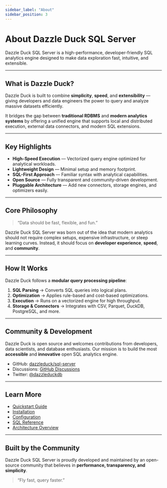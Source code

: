 ```yaml
---
sidebar_label: "About"
sidebar_position: 3
---
```


# About Dazzle Duck SQL Server

Dazzle Duck SQL Server is a high-performance, developer-friendly SQL analytics engine designed to make data exploration fast, intuitive, and extensible.

---

## What is Dazzle Duck?

Dazzle Duck is built to combine **simplicity**, **speed**, and **extensibility** — giving developers and data engineers the power to query and analyze massive datasets efficiently.

It bridges the gap between **traditional RDBMS** and **modern analytics systems** by offering a unified engine that supports local and distributed execution, external data connectors, and modern SQL extensions.

---

## Key Highlights

- **High-Speed Execution** — Vectorized query engine optimized for analytical workloads.
- **Lightweight Design** — Minimal setup and memory footprint.
- **SQL-First Approach** — Familiar syntax with analytical capabilities.
- **Open Source** — Fully transparent and community-driven development.
- **Pluggable Architecture** — Add new connectors, storage engines, and optimizers easily.

---

## Core Philosophy

> “Data should be fast, flexible, and fun.”

Dazzle Duck SQL Server was born out of the idea that modern analytics should not require complex setups, expensive infrastructure, or steep learning curves. Instead, it should focus on **developer experience**, **speed**, and **community**.

---

## How It Works

Dazzle Duck follows a **modular query processing pipeline**:

1. **SQL Parsing** → Converts SQL queries into logical plans.  
2. **Optimization** → Applies rule-based and cost-based optimizations.  
3. **Execution** → Runs on a vectorized engine for high throughput.  
4. **Storage & Connectors** → Integrates with CSV, Parquet, DuckDB, PostgreSQL, and more.

---

## Community & Development

Dazzle Duck is open source and welcomes contributions from developers, data scientists, and database enthusiasts. Our mission is to build the most **accessible** and **innovative** open SQL analytics engine.

- GitHub: [dazzleduck/sql-server](https://github.com/dazzleduck/sql-server)
- Discussions: [GitHub Discussions](https://github.com/dazzleduck/sql-server/discussions)
- Twitter: [@dazzleduckdb](https://twitter.com/dazzleduckdb)

---

## Learn More

- [Quickstart Guide](/docs/quick-start/quickstart)
- [Installation](/docs/quick-start/installation)
- [Configuration](/docs/quick-start/configuration)
- [SQL Reference](/)
- [Architecture Overview](/)

---

## Built by the Community

Dazzle Duck SQL Server is proudly developed and maintained by an open-source community that believes in **performance, transparency, and simplicity**.

> “Fly fast, query faster.”
